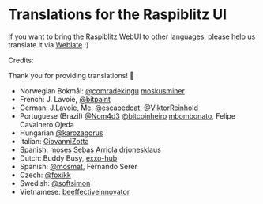 # Translations for the Raspiblitz UI

If you want to bring the Raspiblitz WebUI to other languages, please help us translate it via [Weblate](https://hosted.weblate.org/projects/raspiblitz-web/translations/) :)

Credits:

Thank you for providing translations! 🙏

- Norwegian Bokmål: [@comradekingu](https://github.com/comradekingu) [moskusminer](https://github.com/moskusminer)
- French: J. Lavoie, [@bitpaint](https://github.com/bitpaint)
- German: J.Lavoie, Me, [@escapedcat](https://github.com/escapedcat), [@ViktorReinhold](https://github.com/ViktorReinhold)
- Portuguese (Brazil) [@Nom4d3](https://github.com/Nom4d3) [@bitcoinheiro](https://github.com/bitcoinheiro) [mbombonato](https://github.com/mbombonato), Felipe Cavalhero Ojeda
- Hungarian [@karozagorus](https://github.com/karozagorus)
- Italian: [GiovanniZotta](https://github.com/GiovanniZotta)
- Spanish: [moses](https://github.com/mosmat) [Sebas Arriola](https://github.com/sebdeveloper6952) drjonesklaus
- Dutch: Buddy Busy, [exxo-hub](https://github.com/exxo-hub)
- Spanish: [@mosmat](https://github.com/mosmat), Fernando Serer
- Czech: [@foxikk](https://github.com/foxikk)
- Swedish: [@softsimon](https://github.com/softsimon)
- Vietnamese: [beeffectiveinnovator](https://github.com/beeffectiveinnovator)
